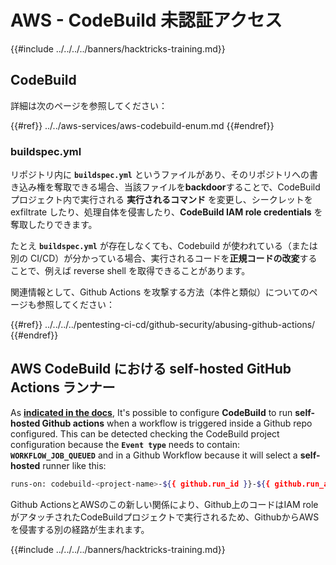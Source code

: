 # AWS - CodeBuild 未認証アクセス

{{#include ../../../../banners/hacktricks-training.md}}

## CodeBuild

詳細は次のページを参照してください：

{{#ref}}
../../aws-services/aws-codebuild-enum.md
{{#endref}}

### buildspec.yml

リポジトリ内に **`buildspec.yml`** というファイルがあり、そのリポジトリへの書き込み権を奪取できる場合、当該ファイルを**backdoor**することで、CodeBuild プロジェクト内で実行される **実行されるコマンド** を変更し、シークレットを exfiltrate したり、処理自体を侵害したり、**CodeBuild IAM role credentials** を奪取したりできます。

たとえ **`buildspec.yml`** が存在しなくても、Codebuild が使われている（または別の CI/CD）が分かっている場合、実行されるコードを**正規コードの改変**することで、例えば reverse shell を取得できることがあります。

関連情報として、Github Actions を攻撃する方法（本件と類似）についてのページも参照してください：

{{#ref}}
../../../../pentesting-ci-cd/github-security/abusing-github-actions/
{{#endref}}

## AWS CodeBuild における self-hosted GitHub Actions ランナー <a href="#action-runner" id="action-runner"></a>

As [**indicated in the docs**](https://docs.aws.amazon.com/codebuild/latest/userguide/action-runner.html), It's possible to configure **CodeBuild** to run **self-hosted Github actions** when a workflow is triggered inside a Github repo configured. This can be detected checking the CodeBuild project configuration because the **`Event type`** needs to contain: **`WORKFLOW_JOB_QUEUED`** and in a Github Workflow because it will select a **self-hosted** runner like this:
```bash
runs-on: codebuild-<project-name>-${{ github.run_id }}-${{ github.run_attempt }}
```
Github ActionsとAWSのこの新しい関係により、Github上のコードはIAM roleがアタッチされたCodeBuildプロジェクトで実行されるため、GithubからAWSを侵害する別の経路が生まれます。

{{#include ../../../../banners/hacktricks-training.md}}
